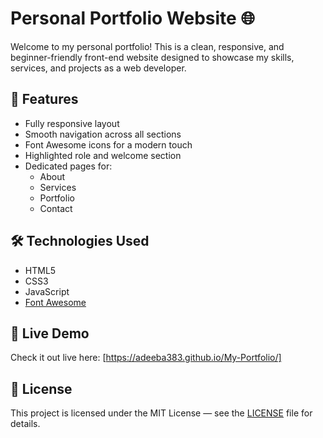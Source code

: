 # Personal Portfolio Website 🌐

Welcome to my personal portfolio! This is a clean, responsive, and beginner-friendly front-end website designed to showcase my skills, services, and projects as a web developer.

## 🚀 Features

- Fully responsive layout
- Smooth navigation across all sections
- Font Awesome icons for a modern touch
- Highlighted role and welcome section
- Dedicated pages for:
  - About
  - Services
  - Portfolio
  - Contact

## 🛠️ Technologies Used

- HTML5
- CSS3
- JavaScript
- [Font Awesome](https://cdnjs.com/libraries/font-awesome)

## 🔗 Live Demo

Check it out live here: [https://adeeba383.github.io/My-Portfolio/]  

## 📜 License

This project is licensed under the MIT License — see the [LICENSE](LICENSE) file for details.
